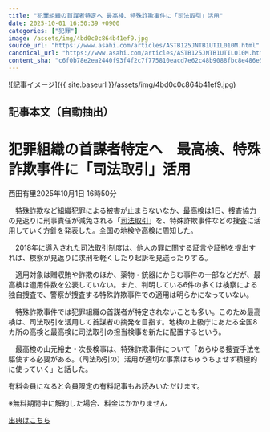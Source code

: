 ```yaml
---
title: "犯罪組織の首謀者特定へ 最高検、特殊詐欺事件に「司法取引」活用"
date: 2025-10-01 16:50:39 +0900
categories: ["犯罪"]
image: /assets/img/4bd0c0c864b41ef9.jpg
source_url: "https://www.asahi.com/articles/ASTB125JNTB1UTIL010M.html"
canonical_url: "https://www.asahi.com/articles/ASTB125JNTB1UTIL010M.html"
content_sha: "c6f0b78e2ea2440f93f4f2c7f775810eacd7e62c48b9088fbc8e486e5623e4f2"
---
```


![記事イメージ]({{ site.baseurl }}/assets/img/4bd0c0c864b41ef9.jpg)

## 記事本文（自動抽出）
<div><main role="main" id="main"><p></p><div class="y_Qv3"><h1>犯罪組織の首謀者特定へ　最高検、特殊詐欺事件に「司法取引」活用</h1><p class="mhPng"><span class="H8KYB">西田有里</span><span class="UDj4P"><time datetime="2025-10-01T07:50:39.000Z">2025年10月1日 16時50分</time></span></p></div><p id="gsm_above_SnsUtilityArea"></p><p x-component-name="CommentHeadline" x-component-data='{"commentCount":0,"commentators":[],"mode":"pc"}'></p><div class="nfyQp"><p>　<a href="//www.asahi.com/topics/word/%E7%89%B9%E6%AE%8A%E8%A9%90%E6%AC%BA.html" title="特殊詐欺 のトピックスを開く" class="eWgMZ">特殊詐欺</a>など組織犯罪による被害が止まらないなか、<a href="//www.asahi.com/topics/word/%E6%9C%80%E9%AB%98%E6%A4%9C.html" title="最高検 のトピックスを開く" class="eWgMZ">最高検</a>は1日、捜査協力の見返りに刑事責任が減免される「<a href="//www.asahi.com/topics/word/%E5%8F%B8%E6%B3%95%E5%8F%96%E5%BC%95.html" title="司法取引 のトピックスを開く" class="eWgMZ">司法取引</a>」を、特殊詐欺事件などの捜査に活用していく方針を発表した。全国の地検や高検に周知した。</p><p>　2018年に導入された司法取引制度は、他人の罪に関する証言や証拠を提出すれば、検察が見返りに求刑を軽くしたり起訴を見送ったりする。</p><p>　適用対象は贈収賄や詐欺のほか、薬物・銃器にからむ事件の一部などだが、最高検は適用件数を公表していない。また、判明している6件の多くは検察による独自捜査で、警察が捜査する特殊詐欺事件での適用は明らかになっていない。</p><p>　特殊詐欺事件では犯罪組織の首謀者が特定されないことも多い。このため最高検は、司法取引を活用して首謀者の摘発を目指す。地検の上級庁にあたる全国8カ所の高検と最高検に司法取引の担当検事を新たに配置するという。</p><p>　最高検の山元裕史・次長検事は、特殊詐欺事件について「あらゆる捜査手法を駆使する必要がある。（司法取引の）活用が適切な事案はちゅうちょせず積極的に使っていく」と話した。</p><p id="_gtm_LastLine"></p></div><p></p><div class="NbZMW"><div class="PxAm1"><p>有料会員になると会員限定の<span>有料記事もお読みいただけます。</span></p></div><p class="eQShK">※無料期間中に解約した場合、料金はかかりません</p></div><p x-component-name="WriterProfile" x-component-data='{"writerProfile":{"writerProfileList":[],"isWriterFollowAvailableMember":false},"isFreeArea":true}'></p><p x-component-name="ArticleCommentList" x-component-data='{"commentCount":0,"commentList":[],"shareUrlBase":"https://www.asahi.com/articles/ASTB125JNTB1UTIL010M.html","articleId":"ASTB125JNTB1UTIL010M","commentIdParam":"","equalCommentIdIndex":-1,"isAuthorized":true,"isFreePlan":false,"isPaidMember":false,"isPresent":false,"isHazard":false,"freeUrlBase":"//www.asahi.com","digitalUrlBase":"//digital.asahi.com"}'></p></main></div>

[出典はこちら](https://www.asahi.com/articles/ASTB125JNTB1UTIL010M.html)
